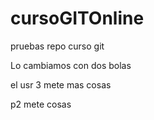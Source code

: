 # cursoGITOnline
pruebas repo curso git 

Lo cambiamos con dos bolas

el usr 3 mete mas cosas

p2 mete cosas
